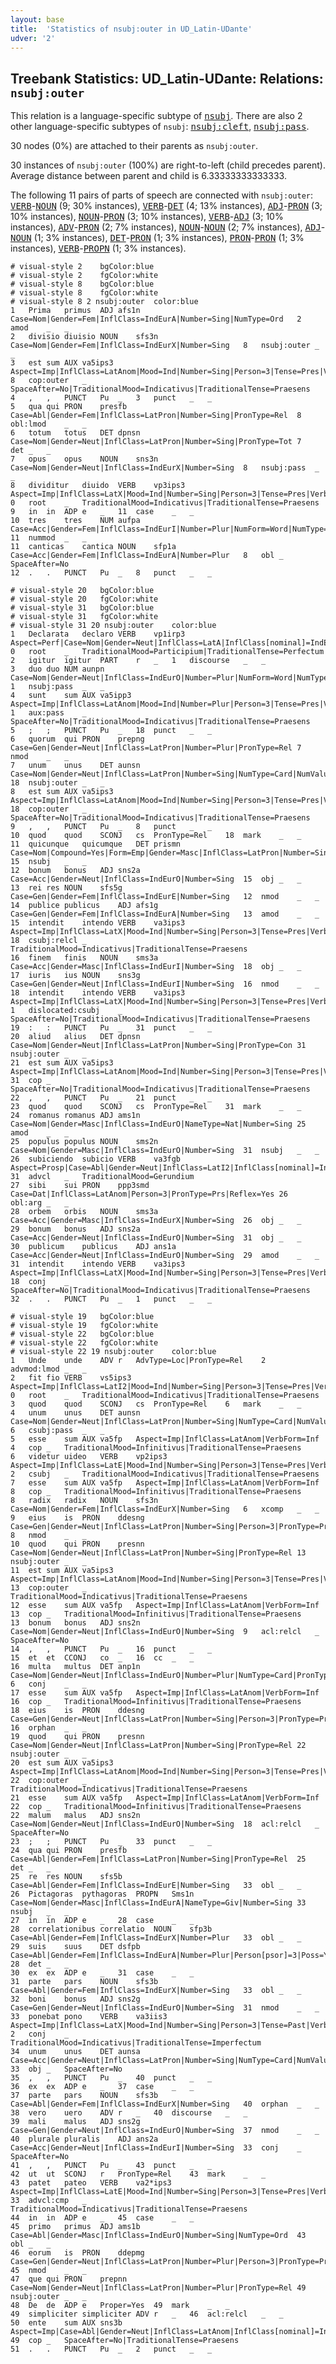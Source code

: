```yaml
---
layout: base
title:  'Statistics of nsubj:outer in UD_Latin-UDante'
udver: '2'
---
```


## Treebank Statistics: UD_Latin-UDante: Relations: `nsubj:outer`

This relation is a language-specific subtype of <tt><a href="la_udante-dep-nsubj.html">nsubj</a></tt>.
There are also 2 other language-specific subtypes of `nsubj`: <tt><a href="la_udante-dep-nsubj-cleft.html">nsubj:cleft</a></tt>, <tt><a href="la_udante-dep-nsubj-pass.html">nsubj:pass</a></tt>.

30 nodes (0%) are attached to their parents as `nsubj:outer`.

30 instances of `nsubj:outer` (100%) are right-to-left (child precedes parent).
Average distance between parent and child is 6.33333333333333.

The following 11 pairs of parts of speech are connected with `nsubj:outer`: <tt><a href="la_udante-pos-VERB.html">VERB</a></tt>-<tt><a href="la_udante-pos-NOUN.html">NOUN</a></tt> (9; 30% instances), <tt><a href="la_udante-pos-VERB.html">VERB</a></tt>-<tt><a href="la_udante-pos-DET.html">DET</a></tt> (4; 13% instances), <tt><a href="la_udante-pos-ADJ.html">ADJ</a></tt>-<tt><a href="la_udante-pos-PRON.html">PRON</a></tt> (3; 10% instances), <tt><a href="la_udante-pos-NOUN.html">NOUN</a></tt>-<tt><a href="la_udante-pos-PRON.html">PRON</a></tt> (3; 10% instances), <tt><a href="la_udante-pos-VERB.html">VERB</a></tt>-<tt><a href="la_udante-pos-ADJ.html">ADJ</a></tt> (3; 10% instances), <tt><a href="la_udante-pos-ADV.html">ADV</a></tt>-<tt><a href="la_udante-pos-PRON.html">PRON</a></tt> (2; 7% instances), <tt><a href="la_udante-pos-NOUN.html">NOUN</a></tt>-<tt><a href="la_udante-pos-NOUN.html">NOUN</a></tt> (2; 7% instances), <tt><a href="la_udante-pos-ADJ.html">ADJ</a></tt>-<tt><a href="la_udante-pos-NOUN.html">NOUN</a></tt> (1; 3% instances), <tt><a href="la_udante-pos-DET.html">DET</a></tt>-<tt><a href="la_udante-pos-PRON.html">PRON</a></tt> (1; 3% instances), <tt><a href="la_udante-pos-PRON.html">PRON</a></tt>-<tt><a href="la_udante-pos-PRON.html">PRON</a></tt> (1; 3% instances), <tt><a href="la_udante-pos-VERB.html">VERB</a></tt>-<tt><a href="la_udante-pos-PROPN.html">PROPN</a></tt> (1; 3% instances).


~~~ conllu
# visual-style 2	bgColor:blue
# visual-style 2	fgColor:white
# visual-style 8	bgColor:blue
# visual-style 8	fgColor:white
# visual-style 8 2 nsubj:outer	color:blue
1	Prima	primus	ADJ	afs1n	Case=Nom|Gender=Fem|InflClass=IndEurA|Number=Sing|NumType=Ord	2	amod	_	_
2	divisio	diuisio	NOUN	sfs3n	Case=Nom|Gender=Fem|InflClass=IndEurX|Number=Sing	8	nsubj:outer	_	_
3	est	sum	AUX	va5ips3	Aspect=Imp|InflClass=LatAnom|Mood=Ind|Number=Sing|Person=3|Tense=Pres|VerbForm=Fin	8	cop:outer	_	SpaceAfter=No|TraditionalMood=Indicativus|TraditionalTense=Praesens
4	,	,	PUNCT	Pu	_	3	punct	_	_
5	qua	qui	PRON	presfb	Case=Abl|Gender=Fem|InflClass=LatPron|Number=Sing|PronType=Rel	8	obl:lmod	_	_
6	totum	totus	DET	dpnsn	Case=Nom|Gender=Neut|InflClass=LatPron|Number=Sing|PronType=Tot	7	det	_	_
7	opus	opus	NOUN	sns3n	Case=Nom|Gender=Neut|InflClass=IndEurX|Number=Sing	8	nsubj:pass	_	_
8	dividitur	diuido	VERB	vp3ips3	Aspect=Imp|InflClass=LatX|Mood=Ind|Number=Sing|Person=3|Tense=Pres|VerbForm=Fin|Voice=Pass	0	root	_	TraditionalMood=Indicativus|TraditionalTense=Praesens
9	in	in	ADP	e	_	11	case	_	_
10	tres	tres	NUM	aufpa	Case=Acc|Gender=Fem|InflClass=IndEurI|Number=Plur|NumForm=Word|NumType=Card	11	nummod	_	_
11	canticas	cantica	NOUN	sfp1a	Case=Acc|Gender=Fem|InflClass=IndEurA|Number=Plur	8	obl	_	SpaceAfter=No
12	.	.	PUNCT	Pu	_	8	punct	_	_

~~~


~~~ conllu
# visual-style 20	bgColor:blue
# visual-style 20	fgColor:white
# visual-style 31	bgColor:blue
# visual-style 31	fgColor:white
# visual-style 31 20 nsubj:outer	color:blue
1	Declarata	declaro	VERB	vp1irp3	Aspect=Perf|Case=Nom|Gender=Neut|InflClass=LatA|InflClass[nominal]=IndEurO|Number=Plur|VerbForm=Part|Voice=Pass	0	root	_	TraditionalMood=Participium|TraditionalTense=Perfectum
2	igitur	igitur	PART	r	_	1	discourse	_	_
3	duo	duo	NUM	aunpn	Case=Nom|Gender=Neut|InflClass=IndEurO|Number=Plur|NumForm=Word|NumType=Card	1	nsubj:pass	_	_
4	sunt	sum	AUX	va5ipp3	Aspect=Imp|InflClass=LatAnom|Mood=Ind|Number=Plur|Person=3|Tense=Pres|VerbForm=Fin	1	aux:pass	_	SpaceAfter=No|TraditionalMood=Indicativus|TraditionalTense=Praesens
5	;	;	PUNCT	Pu	_	18	punct	_	_
6	quorum	qui	PRON	prepng	Case=Gen|Gender=Neut|InflClass=LatPron|Number=Plur|PronType=Rel	7	nmod	_	_
7	unum	unus	DET	aunsn	Case=Nom|Gender=Neut|InflClass=LatPron|Number=Sing|NumType=Card|NumValue=1|PronType=Ind	18	nsubj:outer	_	_
8	est	sum	AUX	va5ips3	Aspect=Imp|InflClass=LatAnom|Mood=Ind|Number=Sing|Person=3|Tense=Pres|VerbForm=Fin	18	cop:outer	_	SpaceAfter=No|TraditionalMood=Indicativus|TraditionalTense=Praesens
9	,	,	PUNCT	Pu	_	8	punct	_	_
10	quod	quod	SCONJ	cs	PronType=Rel	18	mark	_	_
11	quicunque	quicumque	DET	prismn	Case=Nom|Compound=Yes|Form=Emp|Gender=Masc|InflClass=LatPron|Number=Sing|PronType=Rel	15	nsubj	_	_
12	bonum	bonus	ADJ	sns2a	Case=Acc|Gender=Neut|InflClass=IndEurO|Number=Sing	15	obj	_	_
13	rei	res	NOUN	sfs5g	Case=Gen|Gender=Fem|InflClass=IndEurE|Number=Sing	12	nmod	_	_
14	publice	publicus	ADJ	afs1g	Case=Gen|Gender=Fem|InflClass=IndEurA|Number=Sing	13	amod	_	_
15	intendit	intendo	VERB	va3ips3	Aspect=Imp|InflClass=LatX|Mood=Ind|Number=Sing|Person=3|Tense=Pres|VerbForm=Fin|Voice=Act	18	csubj:relcl	_	TraditionalMood=Indicativus|TraditionalTense=Praesens
16	finem	finis	NOUN	sms3a	Case=Acc|Gender=Masc|InflClass=IndEurI|Number=Sing	18	obj	_	_
17	iuris	ius	NOUN	sns3g	Case=Gen|Gender=Neut|InflClass=IndEurI|Number=Sing	16	nmod	_	_
18	intendit	intendo	VERB	va3ips3	Aspect=Imp|InflClass=LatX|Mood=Ind|Number=Sing|Person=3|Tense=Pres|VerbForm=Fin|Voice=Act	1	dislocated:csubj	_	SpaceAfter=No|TraditionalMood=Indicativus|TraditionalTense=Praesens
19	:	:	PUNCT	Pu	_	31	punct	_	_
20	aliud	alius	DET	dpnsn	Case=Nom|Gender=Neut|InflClass=LatPron|Number=Sing|PronType=Con	31	nsubj:outer	_	_
21	est	sum	AUX	va5ips3	Aspect=Imp|InflClass=LatAnom|Mood=Ind|Number=Sing|Person=3|Tense=Pres|VerbForm=Fin	31	cop	_	SpaceAfter=No|TraditionalMood=Indicativus|TraditionalTense=Praesens
22	,	,	PUNCT	Pu	_	21	punct	_	_
23	quod	quod	SCONJ	cs	PronType=Rel	31	mark	_	_
24	romanus	romanus	ADJ	ams1n	Case=Nom|Gender=Masc|InflClass=IndEurO|NameType=Nat|Number=Sing	25	amod	_	_
25	populus	populus	NOUN	sms2n	Case=Nom|Gender=Masc|InflClass=IndEurO|Number=Sing	31	nsubj	_	_
26	subiciendo	subicio	VERB	va3fgb	Aspect=Prosp|Case=Abl|Gender=Neut|InflClass=LatI2|InflClass[nominal]=IndEurO|Number=Sing|VerbForm=Part|Voice=Pass	31	advcl	_	TraditionalMood=Gerundium
27	sibi	sui	PRON	ppp3smd	Case=Dat|InflClass=LatAnom|Person=3|PronType=Prs|Reflex=Yes	26	obl:arg	_	_
28	orbem	orbis	NOUN	sms3a	Case=Acc|Gender=Masc|InflClass=IndEurX|Number=Sing	26	obj	_	_
29	bonum	bonus	ADJ	sns2a	Case=Acc|Gender=Neut|InflClass=IndEurO|Number=Sing	31	obj	_	_
30	publicum	publicus	ADJ	ans1a	Case=Acc|Gender=Neut|InflClass=IndEurO|Number=Sing	29	amod	_	_
31	intendit	intendo	VERB	va3ips3	Aspect=Imp|InflClass=LatX|Mood=Ind|Number=Sing|Person=3|Tense=Pres|VerbForm=Fin|Voice=Act	18	conj	_	SpaceAfter=No|TraditionalMood=Indicativus|TraditionalTense=Praesens
32	.	.	PUNCT	Pu	_	1	punct	_	_

~~~


~~~ conllu
# visual-style 19	bgColor:blue
# visual-style 19	fgColor:white
# visual-style 22	bgColor:blue
# visual-style 22	fgColor:white
# visual-style 22 19 nsubj:outer	color:blue
1	Unde	unde	ADV	r	AdvType=Loc|PronType=Rel	2	advmod:lmod	_	_
2	fit	fio	VERB	vs5ips3	Aspect=Imp|InflClass=LatI2|Mood=Ind|Number=Sing|Person=3|Tense=Pres|VerbForm=Fin|Voice=Act	0	root	_	TraditionalMood=Indicativus|TraditionalTense=Praesens
3	quod	quod	SCONJ	cs	PronType=Rel	6	mark	_	_
4	unum	unus	DET	aunsn	Case=Nom|Gender=Neut|InflClass=LatPron|Number=Sing|NumType=Card|NumValue=1|PronType=Ind	6	csubj:pass	_	_
5	esse	sum	AUX	va5fp	Aspect=Imp|InflClass=LatAnom|VerbForm=Inf	4	cop	_	TraditionalMood=Infinitivus|TraditionalTense=Praesens
6	videtur	uideo	VERB	vp2ips3	Aspect=Imp|InflClass=LatE|Mood=Ind|Number=Sing|Person=3|Tense=Pres|VerbForm=Fin|Voice=Pass	2	csubj	_	TraditionalMood=Indicativus|TraditionalTense=Praesens
7	esse	sum	AUX	va5fp	Aspect=Imp|InflClass=LatAnom|VerbForm=Inf	8	cop	_	TraditionalMood=Infinitivus|TraditionalTense=Praesens
8	radix	radix	NOUN	sfs3n	Case=Nom|Gender=Fem|InflClass=IndEurX|Number=Sing	6	xcomp	_	_
9	eius	is	PRON	ddesng	Case=Gen|Gender=Neut|InflClass=LatPron|Number=Sing|Person=3|PronType=Prs	8	nmod	_	_
10	quod	qui	PRON	presnn	Case=Nom|Gender=Neut|InflClass=LatPron|Number=Sing|PronType=Rel	13	nsubj:outer	_	_
11	est	sum	AUX	va5ips3	Aspect=Imp|InflClass=LatAnom|Mood=Ind|Number=Sing|Person=3|Tense=Pres|VerbForm=Fin	13	cop:outer	_	TraditionalMood=Indicativus|TraditionalTense=Praesens
12	esse	sum	AUX	va5fp	Aspect=Imp|InflClass=LatAnom|VerbForm=Inf	13	cop	_	TraditionalMood=Infinitivus|TraditionalTense=Praesens
13	bonum	bonus	ADJ	sns2n	Case=Nom|Gender=Neut|InflClass=IndEurO|Number=Sing	9	acl:relcl	_	SpaceAfter=No
14	,	,	PUNCT	Pu	_	16	punct	_	_
15	et	et	CCONJ	co	_	16	cc	_	_
16	multa	multus	DET	anp1n	Case=Nom|Gender=Neut|InflClass=IndEurO|Number=Plur|NumType=Card|PronType=Ind	6	conj	_	_
17	esse	sum	AUX	va5fp	Aspect=Imp|InflClass=LatAnom|VerbForm=Inf	16	cop	_	TraditionalMood=Infinitivus|TraditionalTense=Praesens
18	eius	is	PRON	ddesng	Case=Gen|Gender=Neut|InflClass=LatPron|Number=Sing|Person=3|PronType=Prs	16	orphan	_	_
19	quod	qui	PRON	presnn	Case=Nom|Gender=Neut|InflClass=LatPron|Number=Sing|PronType=Rel	22	nsubj:outer	_	_
20	est	sum	AUX	va5ips3	Aspect=Imp|InflClass=LatAnom|Mood=Ind|Number=Sing|Person=3|Tense=Pres|VerbForm=Fin	22	cop:outer	_	TraditionalMood=Indicativus|TraditionalTense=Praesens
21	esse	sum	AUX	va5fp	Aspect=Imp|InflClass=LatAnom|VerbForm=Inf	22	cop	_	TraditionalMood=Infinitivus|TraditionalTense=Praesens
22	malum	malus	ADJ	sns2n	Case=Nom|Gender=Neut|InflClass=IndEurO|Number=Sing	18	acl:relcl	_	SpaceAfter=No
23	;	;	PUNCT	Pu	_	33	punct	_	_
24	qua	qui	PRON	presfb	Case=Abl|Gender=Fem|InflClass=LatPron|Number=Sing|PronType=Rel	25	det	_	_
25	re	res	NOUN	sfs5b	Case=Abl|Gender=Fem|InflClass=IndEurE|Number=Sing	33	obl	_	_
26	Pictagoras	pythagoras	PROPN	Sms1n	Case=Nom|Gender=Masc|InflClass=IndEurA|NameType=Giv|Number=Sing	33	nsubj	_	_
27	in	in	ADP	e	_	28	case	_	_
28	correlationibus	correlatio	NOUN	sfp3b	Case=Abl|Gender=Fem|InflClass=IndEurX|Number=Plur	33	obl	_	_
29	suis	suus	DET	dsfpb	Case=Abl|Gender=Fem|InflClass=IndEurA|Number=Plur|Person[psor]=3|Poss=Yes|PronType=Prs|Reflex=Yes	28	det	_	_
30	ex	ex	ADP	e	_	31	case	_	_
31	parte	pars	NOUN	sfs3b	Case=Abl|Gender=Fem|InflClass=IndEurX|Number=Sing	33	obl	_	_
32	boni	bonus	ADJ	sns2g	Case=Gen|Gender=Neut|InflClass=IndEurO|Number=Sing	31	nmod	_	_
33	ponebat	pono	VERB	va3iis3	Aspect=Imp|InflClass=LatX|Mood=Ind|Number=Sing|Person=3|Tense=Past|VerbForm=Fin|Voice=Act	2	conj	_	TraditionalMood=Indicativus|TraditionalTense=Imperfectum
34	unum	unus	DET	aunsa	Case=Acc|Gender=Neut|InflClass=LatPron|Number=Sing|NumType=Card|NumValue=1|PronType=Ind	33	obj	_	SpaceAfter=No
35	,	,	PUNCT	Pu	_	40	punct	_	_
36	ex	ex	ADP	e	_	37	case	_	_
37	parte	pars	NOUN	sfs3b	Case=Abl|Gender=Fem|InflClass=IndEurX|Number=Sing	40	orphan	_	_
38	vero	uero	ADV	r	_	40	discourse	_	_
39	mali	malus	ADJ	sns2g	Case=Gen|Gender=Neut|InflClass=IndEurO|Number=Sing	37	nmod	_	_
40	plurale	pluralis	ADJ	ans2a	Case=Acc|Gender=Neut|InflClass=IndEurI|Number=Sing	33	conj	_	SpaceAfter=No
41	,	,	PUNCT	Pu	_	43	punct	_	_
42	ut	ut	SCONJ	r	PronType=Rel	43	mark	_	_
43	patet	pateo	VERB	va2*ips3	Aspect=Imp|InflClass=LatE|Mood=Ind|Number=Sing|Person=3|Tense=Pres|VerbForm=Fin|Voice=Act	33	advcl:cmp	_	TraditionalMood=Indicativus|TraditionalTense=Praesens
44	in	in	ADP	e	_	45	case	_	_
45	primo	primus	ADJ	ams1b	Case=Abl|Gender=Masc|InflClass=IndEurO|Number=Sing|NumType=Ord	43	obl	_	_
46	eorum	is	PRON	ddepmg	Case=Gen|Gender=Neut|InflClass=LatPron|Number=Plur|Person=3|PronType=Prs	45	nmod	_	_
47	que	qui	PRON	prepnn	Case=Nom|Gender=Neut|InflClass=LatPron|Number=Plur|PronType=Rel	49	nsubj:outer	_	_
48	De	de	ADP	e	Proper=Yes	49	mark	_	_
49	simpliciter	simpliciter	ADV	r	_	46	acl:relcl	_	_
50	ente	sum	AUX	sns3b	Aspect=Imp|Case=Abl|Gender=Neut|InflClass=LatAnom|InflClass[nominal]=IndEurI|Number=Sing|VerbForm=Part	49	cop	_	SpaceAfter=No|TraditionalTense=Praesens
51	.	.	PUNCT	Pu	_	2	punct	_	_

~~~


